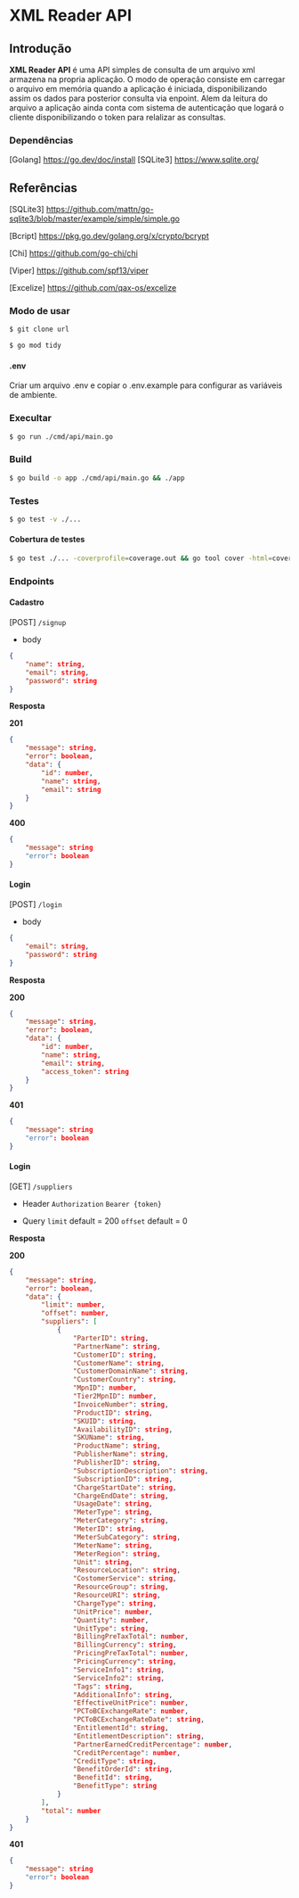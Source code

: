 # XML Reader API

## Introdução

**XML Reader API** é uma API simples de consulta de um arquivo xml armazena na propria aplicação. O modo de operação consiste em carregar o arquivo em memória quando a aplicação é iniciada, disponibilizando assim os dados para posterior consulta via enpoint.
Alem da leitura do arquivo a aplicação ainda conta com sistema de autenticação que logará o cliente disponibilizando o token para relalizar as consultas.
  
### Dependências

[Golang] https://go.dev/doc/install
[SQLite3] https://www.sqlite.org/

## Referências

[SQLite3] https://github.com/mattn/go-sqlite3/blob/master/example/simple/simple.go

[Bcript] https://pkg.go.dev/golang.org/x/crypto/bcrypt

[Chi] https://github.com/go-chi/chi

[Viper] https://github.com/spf13/viper

[Excelize] https://github.com/qax-os/excelize

### Modo de usar
```bash
$ git clone url
```

```bash
$ go mod tidy
```
#### .env
Criar um arquivo .env e copiar o .env.example para configurar as variáveis de ambiente.

### Execultar
```bash
$ go run ./cmd/api/main.go 
```
### Build
```bash
$ go build -o app ./cmd/api/main.go && ./app
```

### Testes
```bash
$ go test -v ./...
```

#### Cobertura de testes
```bash
$ go test ./... -coverprofile=coverage.out && go tool cover -html=coverage.out
```

### Endpoints
#### Cadastro
[POST] `/signup`
- body
```json
{
	"name": string,
	"email": string,
	"password": string
}
```

**Resposta**

**201**
```json
{
	"message": string,
	"error": boolean,
	"data": {
		"id": number,
		"name": string,
		"email": string
	}
}
```

**400**
```json
{
	"message": string
	"error": boolean
}
```

#### Login
[POST] `/login`
- body
```json
{
	"email": string,
	"password": string
}
```

**Resposta**

**200**
```json
{
	"message": string,
	"error": boolean,
	"data": {
		"id": number,
		"name": string,
		"email": string,
		"access_token": string
	}
}
```

**401**
```json
{
	"message": string
	"error": boolean
}
```

#### Login
[GET] `/suppliers`
- Header
`Authorization` 
`Bearer {token}`

- Query
`limit` default = 200
`offset` default = 0

**Resposta**

**200**
```json
{
	"message": string,
	"error": boolean,
	"data": {
		"limit": number,
		"offset": number,
		"suppliers": [
			{
				"ParterID": string,
				"PartnerName": string,
				"CustomerID": string,
				"CustomerName": string,
				"CustomerDomainName": string,
				"CustomerCountry": string,
				"MpnID": number,
				"Tier2MpnID": number,
				"InvoiceNumber": string,
				"ProductID": string,
				"SKUID": string,
				"AvailabilityID": string,
				"SKUName": string,
				"ProductName": string,
				"PublisherName": string,
				"PublisherID": string,
				"SubscriptionDescription": string,
				"SubscriptionID": string,
				"ChargeStartDate": string,
				"ChargeEndDate": string,
				"UsageDate": string,
				"MeterType": string,
				"MeterCategory": string,
				"MeterID": string,
				"MeterSubCategory": string,
				"MeterName": string,
				"MeterRegion": string,
				"Unit": string,
				"ResourceLocation": string,
				"CostomerService": string,
				"ResourceGroup": string,
				"ResourceURI": string,
				"ChargeType": string,
				"UnitPrice": number,
				"Quantity": number,
				"UnitType": string,
				"BillingPreTaxTotal": number,
				"BillingCurrency": string,
				"PricingPreTaxTotal": number,
				"PricingCurrency": string,
				"ServiceInfo1": string,
				"ServiceInfo2": string,
				"Tags": string,
				"AdditionalInfo": string,
				"EffectiveUnitPrice": number,
				"PCToBCExchangeRate": number,
				"PCToBCExchangeRateDate": string,
				"EntitlementId": string,
				"EntitlementDescription": string,
				"PartnerEarnedCreditPercentage": number,
				"CreditPercentage": number,
				"CreditType": string,
				"BenefitOrderId": string,
				"BenefitId": string,
				"BenefitType": string
			}
		],
		"total": number
	}
}
```

**401**
```json
{
	"message": string
	"error": boolean
}
```